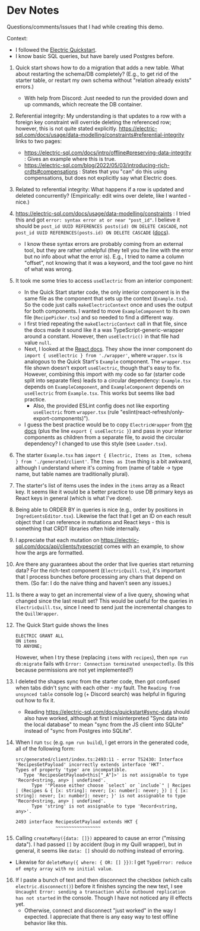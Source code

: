 # Dev Notes

Questions/comments/issues that I had while creating this demo.

Context:

- I followed the [Electric Quickstart](https://electric-sql.com/docs/quickstart).
- I know basic SQL queries, but have barely used Postgres before.

1. Quick start shows how to do a migration that adds a new table. What about restarting the schema/DB completely? (E.g., to get rid of the starter table, or restart my own schema without "relation already exists" errors.)
   - With help from Discord: Just needed to run the provided down and up commands, which recreate the DB container.
2. Referential integrity: My understanding is that updates to a row with a foreign key constraint will override deleting the referenced row; however, this is not quite stated explicitly. https://electric-sql.com/docs/usage/data-modelling/constraints#referential-integrity links to two pages:
   - https://electric-sql.com/docs/intro/offline#preserving-data-integrity : Gives an example where this is true.
   - https://electric-sql.com/blog/2022/05/03/introducing-rich-crdts#compensations : States that you "can" do this using compensations, but does not explicitly say what Electric does.
3. Related to referential integrity: What happens if a row is updated and deleted concurrently? (Empirically: edit wins over delete, like I wanted - nice.)
4. https://electric-sql.com/docs/usage/data-modelling/constraints : I tried this and got `error: syntax error at or near "post_id"`. I believe it should be `post_id UUID REFERENCES posts(id) ON DELETE CASCADE`, not `post_id UUID REFERENCES(posts.id) ON DELETE CASCADE` ([docs](https://www.postgresql.org/docs/current/tutorial-fk.html)).
   - I know these syntax errors are probably coming from an external tool, but they are rather unhelpful (they tell you the line with the error but no info about what the error is). E.g., I tried to name a column "offset", not knowing that it was a keyword, and the tool gave no hint of what was wrong.
5. It took me some tries to access `useElectric` from an interior component:
   - In the Quick Start starter code, the only interior component is in the same file as the component that sets up the context (`Example.tsx`). So the code just calls `makeElectricContext` once and uses the output for both components. I wanted to move `ExampleComponent` to its own file (`RecipePicker.tsx`) and so needed to find a different way.
   - I first tried repeating the `makeElectricContext` call in that file, since the docs made it sound like it a was TypeScript-generic-wrapper around a constant. However, then `useElectric()` in that file had value `null`.
   - Next, I looked at the [React docs](https://electric-sql.com/docs/integrations/frontend/react). They show the inner component do `import { useElectric } from './wrapper'`, where `wrapper.tsx` is analogous to the Quick Start's `Example` component. The `wrapper.tsx` file shown doesn't export `useElectric`, though that's easy to fix. However, combining this import with my code so far (starter code split into separate files) leads to a circular dependency: `Example.tsx` depends on `ExampleComponent`, and `ExampleComponent` depends on `useElectric` from `Example.tsx`. This works but seems like bad practice.
     - Also, the provided ESLint config does not like exporting `useElectric` from `wrapper.tsx` (rule "eslint(react-refresh/only-export-components)").
   - I guess the best practice would be to copy `ElectricWrapper` from [the docs](https://electric-sql.com/docs/integrations/frontend/react) (plus the line `export { useElectric }`) and pass in your interior components as children from a separate file, to avoid the circular dependency? I changed to use this style (see `Loader.tsx`).
6. The starter `Example.tsx` has `import { Electric, Items as Item, schema } from './generated/client'`. The `Items as Item` thing is a bit awkward, although I understand where it's coming from (name of table -> type name, but table names are traditionally plural).
7. The starter's list of items uses the index in the `items` array as a React key. It seems like it would be a better practice to use DB primary keys as React keys in general (which is what I've done).
8. Being able to ORDER BY in queries is nice (e.g., order by positions in `IngredientsEditor.tsx`). Likewise the fact that I get an ID on each result object that I can reference in mutations and React keys - this is something that CRDT libraries often hide internally.
9. I appreciate that each mutation on https://electric-sql.com/docs/api/clients/typescript comes with an example, to show how the args are formatted.
10. Are there any guarantees about the order that live queries start returning data? For the rich-text component (`ElectricQuill.tsx`), it's important that I process bunches before processing any chars that depend on them. (So far: I do the naive thing and haven't seen any issues.)
11. Is there a way to get an incremental view of a live query, showing what changed since the last result set? This would be useful for the queries in `ElectricQuill.tsx`, since I need to send just the incremental changes to the `QuillWrapper`.
12. The Quick Start guide shows the lines
    ```
    ELECTRIC GRANT ALL
    ON items
    TO ANYONE;
    ```
    However, when I try these (replacing `items` with `recipes`), then `npm run db:migrate` fails wth `Error: Connection terminated unexpectedly`. (Is this because permissions are not yet implemented?)
13. I deleted the shapes sync from the starter code, then got confused when tabs didn't sync with each other - my fault. The `Reading from unsynced table` console log (+ Discord search) was helpful in figuring out how to fix it.
    - Reading https://electric-sql.com/docs/quickstart#sync-data should also have worked, although at first I misinterpreted "Sync data into the local database" to mean "sync from the JS client into SQLite" instead of "sync from Postgres into SQLite".
14. When I run `tsc` (e.g. `npm run build`), I get errors in the generated code, all of the following form:

    ```
    src/generated/client/index.ts:2493:11 - error TS2430: Interface 'RecipesGetPayload' incorrectly extends interface 'HKT'.
    Types of property 'type' are incompatible.
       Type 'RecipesGetPayload<this["_A"]>' is not assignable to type 'Record<string, any> | undefined'.
          Type '"Please either choose `select` or `include`" | Recipes | (Recipes & { [x: string]: never; [x: number]: never; }) | { [x: string]: never; [x: number]: never; }' is not assignable to type 'Record<string, any> | undefined'.
          Type 'string' is not assignable to type 'Record<string, any>'.

    2493 interface RecipesGetPayload extends HKT {
                   ~~~~~~~~~~~~~~~~~
    ```

15. Calling `createMany({data: []})` appeared to cause an error ("missing data"). I had passed `[]` by accident (bug in my Quill wrapper), but in general, it seems like `data: []` should do nothing instead of erroring.
   - Likewise for `deleteMany({ where: { OR: [] }})`: I get `TypeError: reduce of empty array with no initial value`.
16. If I paste a bunch of text and then disconnect the checkbox (which calls `electric.disconnect()`) before it finishes syncing the new text, I see `Uncaught Error: sending a transaction while outbound replication has not started` in the console. Though I have not noticed any ill effects yet.
    - Otherwise, connect and disconnect "just worked" in the way I expected. I appreciate that there is any easy way to test offline behavior like this.
